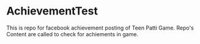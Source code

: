 # AchievementTest
This is repo for facebook achievement posting of Teen Patti Game.
Repo's Content are called to check for achiements in game.
